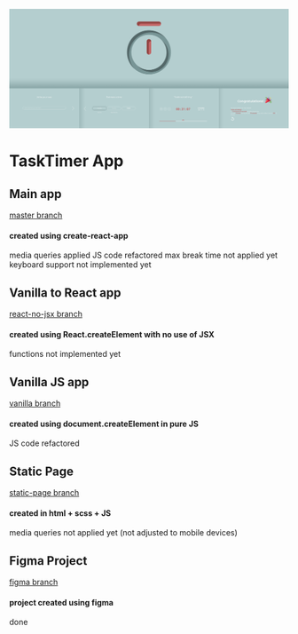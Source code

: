 ![website screenshot](public/markdown-cover.PNG)

# TaskTimer App
## Main app
[master branch](https://github.com/jchojna/task-timer/tree/master)
#### created using create-react-app
media queries applied
JS code refactored
max break time not applied yet
keyboard support not implemented yet

## Vanilla to React app
[react-no-jsx branch](https://github.com/jchojna/task-timer/tree/react-no-jsx)
#### created using React.createElement with no use of JSX
functions not implemented yet

## Vanilla JS app
[vanilla branch](https://github.com/jchojna/task-timer/tree/vanilla)
#### created using document.createElement in pure JS
JS code refactored

## Static Page
[static-page branch](https://github.com/jchojna/task-timer/tree/static-page)
#### created in html + scss + JS
media queries not applied yet (not adjusted to mobile devices)

## Figma Project
[figma branch](https://github.com/jchojna/task-timer/tree/figma)
#### project created using figma
done
